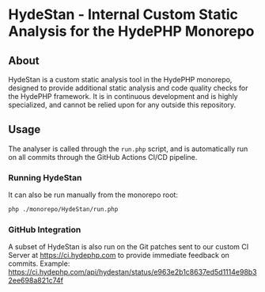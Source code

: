 # HydeStan - Internal Custom Static Analysis for the HydePHP Monorepo

## About

HydeStan is a custom static analysis tool in the HydePHP monorepo, designed to provide additional static analysis and code quality checks for the HydePHP framework.
It is in continuous development and is highly specialized, and cannot be relied upon for any outside this repository.

## Usage

The analyser is called through the `run.php` script, and is automatically run on all commits through the GitHub Actions CI/CD pipeline.

### Running HydeStan

It can also be run manually from the monorepo root:

```bash
php ./monorepo/HydeStan/run.php
```

### GitHub Integration

A subset of HydeStan is also run on the Git patches sent to our custom CI Server at https://ci.hydephp.com to provide immediate feedback on commits.
Example: https://ci.hydephp.com/api/hydestan/status/e963e2b1c8637ed5d1114e98b32ee698a821c74f
